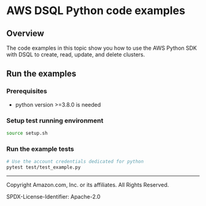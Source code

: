 # AWS DSQL Python code examples

## Overview

The code examples in this topic show you how to use the AWS Python SDK with DSQL to create, read, update, and delete clusters.

## Run the examples

### Prerequisites

* python version >=3.8.0 is needed

### Setup test running environment

```sh
source setup.sh
```

### Run the example tests

```sh
# Use the account credentials dedicated for python
pytest test/test_example.py
```

---

Copyright Amazon.com, Inc. or its affiliates. All Rights Reserved.

SPDX-License-Identifier: Apache-2.0
